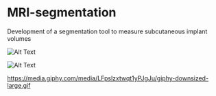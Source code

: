 # MRI-segmentation
Development of a segmentation tool to measure subcutaneous implant volumes




![Alt Text](https://media.giphy.com/media/LFpslzxtwqt1yPJgJu/giphy.gif)


![Alt Text](https://media.giphy.com/media/vFKqnCdLPNOKc/giphy.gif)

https://media.giphy.com/media/LFpslzxtwqt1yPJgJu/giphy-downsized-large.gif
